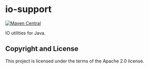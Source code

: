 # io-support

[![Maven Central](https://img.shields.io/maven-central/v/fun.mike/io-support-alpha.svg)](http://search.maven.org/#search%7Cgav%7C1%7Cg%3A%22fun.mike%22%20AND%20a%3A%22io-support-alpha%22)

IO utilities for Java.

## Copyright and License

This project is licensed under the terms of the Apache 2.0 license.
